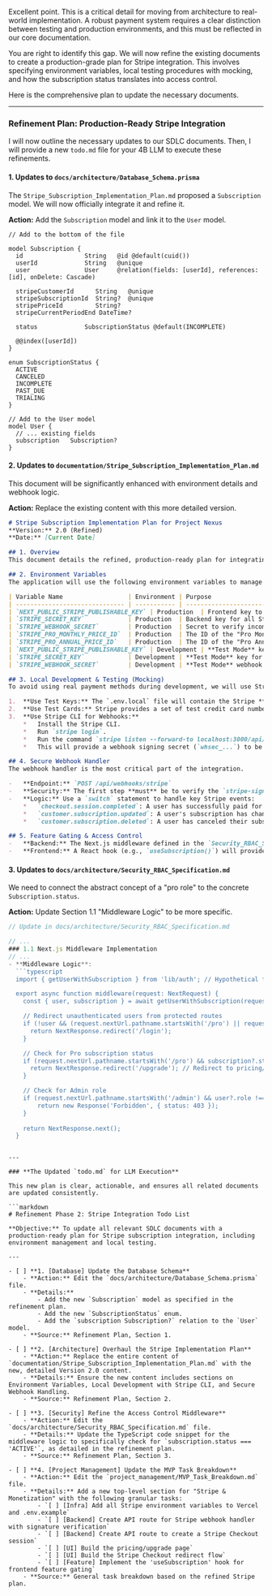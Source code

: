 Excellent point. This is a critical detail for moving from architecture to real-world implementation. A robust payment system requires a clear distinction between testing and production environments, and this must be reflected in our core documentation.

You are right to identify this gap. We will now refine the existing documents to create a production-grade plan for Stripe integration. This involves specifying environment variables, local testing procedures with mocking, and how the subscription status translates into access control.

Here is the comprehensive plan to update the necessary documents.

---

### **Refinement Plan: Production-Ready Stripe Integration**

I will now outline the necessary updates to our SDLC documents. Then, I will provide a new `todo.md` file for your 4B LLM to execute these refinements.

#### **1. Updates to `docs/architecture/Database_Schema.prisma`**

The `Stripe_Subscription_Implementation_Plan.md` proposed a `Subscription` model. We will now officially integrate it and refine it.

**Action:** Add the `Subscription` model and link it to the `User` model.

```prisma
// Add to the bottom of the file

model Subscription {
  id                 String   @id @default(cuid())
  userId             String   @unique
  user               User     @relation(fields: [userId], references: [id], onDelete: Cascade)

  stripeCustomerId      String   @unique
  stripeSubscriptionId  String?  @unique
  stripePriceId         String?
  stripeCurrentPeriodEnd DateTime?

  status             SubscriptionStatus @default(INCOMPLETE)

  @@index([userId])
}

enum SubscriptionStatus {
  ACTIVE
  CANCELED
  INCOMPLETE
  PAST_DUE
  TRIALING
}

// Add to the User model
model User {
  // ... existing fields
  subscription   Subscription?
}
```

#### **2. Updates to `documentation/Stripe_Subscription_Implementation_Plan.md`**

This document will be significantly enhanced with environment details and webhook logic.

**Action:** Replace the existing content with this more detailed version.

```markdown
# Stripe Subscription Implementation Plan for Project Nexus
**Version:** 2.0 (Refined)
**Date:** [Current Date]

## 1. Overview
This document details the refined, production-ready plan for integrating Stripe subscriptions, including environment management, local testing, and secure webhook handling.

## 2. Environment Variables
The application will use the following environment variables to manage Stripe environments.

| Variable Name                  | Environment | Purpose                                                 | Example Value                        |
| ------------------------------ | ----------- | ------------------------------------------------------- | ------------------------------------ |
| `NEXT_PUBLIC_STRIPE_PUBLISHABLE_KEY` | Production  | Frontend key to initialize Stripe.js                | `pk_live_...`                        |
| `STRIPE_SECRET_KEY`            | Production  | Backend key for all Stripe API calls.                 | `sk_live_...`                        |
| `STRIPE_WEBHOOK_SECRET`        | Production  | Secret to verify incoming webhooks from Stripe.       | `whsec_...`                          |
| `STRIPE_PRO_MONTHLY_PRICE_ID`  | Production  | The ID of the "Pro Monthly" plan in Stripe.             | `price_...`                          |
| `STRIPE_PRO_ANNUAL_PRICE_ID`   | Production  | The ID of the "Pro Annual" plan in Stripe.              | `price_...`                          |
| `NEXT_PUBLIC_STRIPE_PUBLISHABLE_KEY` | Development | **Test Mode** key for the frontend.                     | `pk_test_...`                        |
| `STRIPE_SECRET_KEY`            | Development | **Test Mode** key for the backend.                      | `sk_test_...`                        |
| `STRIPE_WEBHOOK_SECRET`        | Development | **Test Mode** webhook secret from Stripe CLI.           | `whsec_...`                          |

## 3. Local Development & Testing (Mocking)
To avoid using real payment methods during development, we will use Stripe's Test Mode and the Stripe CLI.

1.  **Use Test Keys:** The `.env.local` file will contain the Stripe **Test Mode** API keys.
2.  **Use Test Cards:** Stripe provides a set of test credit card numbers that can be used in the checkout form without incurring real charges.
3.  **Use Stripe CLI for Webhooks:**
    *   Install the Stripe CLI.
    *   Run `stripe login`.
    *   Run the command `stripe listen --forward-to localhost:3000/api/webhooks/stripe`.
    *   This will provide a webhook signing secret (`whsec_...`) to be placed in `.env.local`. This allows Stripe's test events to be securely sent to the local development server.

## 4. Secure Webhook Handler
The webhook handler is the most critical part of the integration.

-   **Endpoint:** `POST /api/webhooks/stripe`
-   **Security:** The first step **must** be to verify the `stripe-signature` header using the `STRIPE_WEBHOOK_SECRET`. Reject any request that fails verification.
-   **Logic:** Use a `switch` statement to handle key Stripe events:
    *   `checkout.session.completed`: A user has successfully paid for the first time. Create a `Subscription` record in our database, linking the `userId` to the `stripeCustomerId` and `stripeSubscriptionId`.
    *   `customer.subscription.updated`: A user's subscription has changed (e.g., upgraded, downgraded, or past due). Update the `status` and `stripeCurrentPeriodEnd` in our database.
    *   `customer.subscription.deleted`: A user has canceled their subscription. Update the `status` in our database to `CANCELED`.

## 5. Feature Gating & Access Control
-   **Backend:** The Next.js middleware defined in the `Security_RBAC_Specification.md` will check the user's `Subscription.status`. If the status is not `ACTIVE` or `TRIALING`, it will block access to Pro features.
-   **Frontend:** A React hook (e.g., `useSubscription()`) will provide the user's subscription status to UI components, allowing them to conditionally render "Upgrade" prompts or "Pro" badges.
```

#### **3. Updates to `docs/architecture/Security_RBAC_Specification.md`**

We need to connect the abstract concept of a "pro role" to the concrete `Subscription.status`.

**Action:** Update Section 1.1 "Middleware Logic" to be more specific.

```typescript
// Update in docs/architecture/Security_RBAC_Specification.md

// ...
### 1.1 Next.js Middleware Implementation
// ...
- **Middleware Logic**:  
  ```typescript
  import { getUserWithSubscription } from 'lib/auth'; // Hypothetical function

  export async function middleware(request: NextRequest) {
    const { user, subscription } = await getUserWithSubscription(request);

    // Redirect unauthenticated users from protected routes
    if (!user && (request.nextUrl.pathname.startsWith('/pro') || request.nextUrl.pathname.startsWith('/admin'))) {
      return NextResponse.redirect('/login');
    }

    // Check for Pro subscription status
    if (request.nextUrl.pathname.startsWith('/pro') && subscription?.status !== 'ACTIVE') {
      return NextResponse.redirect('/upgrade'); // Redirect to pricing/upgrade page
    }

    // Check for Admin role
    if (request.nextUrl.pathname.startsWith('/admin') && user?.role !== 'ADMIN') {
        return new Response('Forbidden', { status: 403 });
    }
    
    return NextResponse.next();
  }
  ```
```

---

### **The Updated `todo.md` for LLM Execution**

This new plan is clear, actionable, and ensures all related documents are updated consistently.

```markdown
# Refinement Phase 2: Stripe Integration Todo List

**Objective:** To update all relevant SDLC documents with a production-ready plan for Stripe subscription integration, including environment management and local testing.

---

- [ ] **1. [Database] Update the Database Schema**
    - **Action:** Edit the `docs/architecture/Database_Schema.prisma` file.
    - **Details:**
        - Add the new `Subscription` model as specified in the refinement plan.
        - Add the new `SubscriptionStatus` enum.
        - Add the `subscription Subscription?` relation to the `User` model.
    - **Source:** Refinement Plan, Section 1.

- [ ] **2. [Architecture] Overhaul the Stripe Implementation Plan**
    - **Action:** Replace the entire content of `documentation/Stripe_Subscription_Implementation_Plan.md` with the new, detailed Version 2.0 content.
    - **Details:** Ensure the new content includes sections on Environment Variables, Local Development with Stripe CLI, and Secure Webhook Handling.
    - **Source:** Refinement Plan, Section 2.

- [ ] **3. [Security] Refine the Access Control Middleware**
    - **Action:** Edit the `docs/architecture/Security_RBAC_Specification.md` file.
    - **Details:** Update the TypeScript code snippet for the middleware logic to specifically check for `subscription.status === 'ACTIVE'`, as detailed in the refinement plan.
    - **Source:** Refinement Plan, Section 3.

- [ ] **4. [Project Management] Update the MVP Task Breakdown**
    - **Action:** Edit the `project_management/MVP_Task_Breakdown.md` file.
    - **Details:** Add a new top-level section for "Stripe & Monetization" with the following granular tasks:
        - `[ ] [Infra] Add all Stripe environment variables to Vercel and .env.example`
        - `[ ] [Backend] Create API route for Stripe webhook handler with signature verification`
        - `[ ] [Backend] Create API route to create a Stripe Checkout session`
        - `[ ] [UI] Build the pricing/upgrade page`
        - `[ ] [UI] Build the Stripe Checkout redirect flow`
        - `[ ] [Feature] Implement the 'useSubscription' hook for frontend feature gating`
    - **Source:** General task breakdown based on the refined Stripe plan.
```